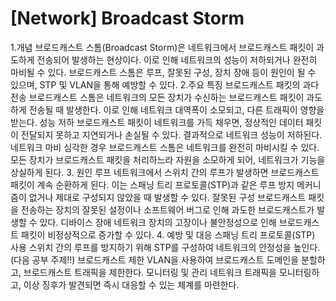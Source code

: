 # [Network] Broadcast Storm

1.개념
브로드캐스트 스톰(Broadcast Storm)은 네트워크에서 브로드캐스트 패킷이 과도하게 전송되어 발생하는 현상이다. 이로 인해 네트워크의 성능이 저하되거나 완전히 마비될 수 있다.
브로드캐스트 스톰은 루프, 잘못된 구성, 장치 장애 등이 원인이 될 수 있으며, STP 및 VLAN을 통해 예방할 수 있다.
2.주요 특징
브로드캐스트 패킷의 과다 전송
브로드캐스트 스톰은 네트워크의 모든 장치가 수신하는 브로드캐스트 패킷이 과도하게 전송될 때 발생한다. 이로 인해 네트워크 대역폭이 소모되고, 다른 트래픽이 영향을 받는다.
성능 저하
브로드캐스트 패킷이 네트워크를 가득 채우면, 정상적인 데이터 패킷이 전달되지 못하고 지연되거나 손실될 수 있다. 결과적으로 네트워크 성능이 저하된다.
네트워크 마비
심각한 경우 브로드캐스트 스톰은 네트워크를 완전히 마비시킬 수 있다. 모든 장치가 브로드캐스트 패킷을 처리하느라 자원을 소모하게 되어, 네트워크가 기능을 상실하게 된다.
3. 원인
루프
네트워크에서 스위치 간의 루프가 발생하면 브로드캐스트 패킷이 계속 순환하게 된다. 이는 스패닝 트리 프로토콜(STP)과 같은 루프 방지 메커니즘이 없거나 제대로 구성되지 않았을 때 발생할 수 있다.
잘못된 구성
브로드캐스트 패킷을 전송하는 장치의 잘못된 설정이나 소프트웨어 버그로 인해 과도한 브로드캐스트가 발생할 수 있다.
디바이스 장애
네트워크 장치의 고장이나 불안정성으로 인해 브로드캐스트 패킷이 비정상적으로 증가할 수 있다.
4. 예방 및 대응
스패닝 트리 프로토콜(STP) 사용
스위치 간의 루프를 방지하기 위해 STP를 구성하여 네트워크의 안정성을 높인다.
(다음 공부 주제!!)
브로드캐스트 제한
VLAN을 사용하여 브로드캐스트 도메인을 분할하고, 브로드캐스트 트래픽을 제한한다.
모니터링 및 관리
네트워크 트래픽을 모니터링하고, 이상 징후가 발견되면 즉시 대응할 수 있는 체계를 마련한다.